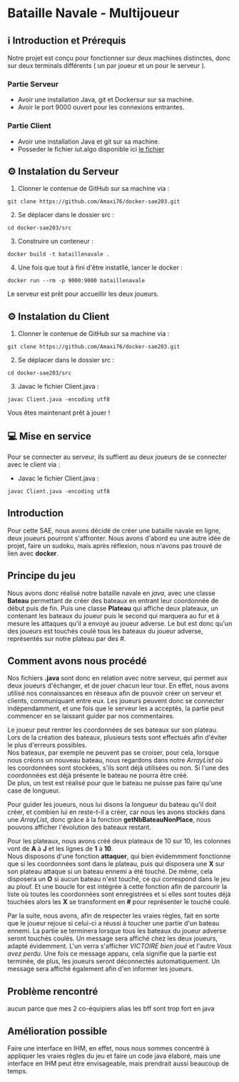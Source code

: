 # Bataille Navale - Multijoueur

## ℹ Introduction et Prérequis

Notre projet est conçu pour fonctionner sur deux machines distinctes, donc sur deux terminals différents ( un par joueur et un pour le serveur ). 

### Partie Serveur
- Avoir une installation Java, git et Dockersur sur sa machine.
- Avoir le port 9000 ouvert pour les connexions entrantes.

### Partie Client 
- Avoir une installation Java et git sur sa machine.
- Posseder le fichier iut.algo disponible ici [le fichier](https://diw.iut.univ-lehavre.fr/pedago/info1/R1_01_Init_Dev/ressources/fichiersource/java_installation/iut.jar)


## ⚙️ Instalation du Serveur 

1. Clonner le contenue de GitHub sur sa machine via : 
```shell
git clone https://github.com/Amaxi76/docker-sae203.git
```

2. Se déplacer dans le dossier src :
```shell
cd docker-sae203/src
```

3. Construire un conteneur :
```shell
docker build -t bataillenavale .
```

4. Une fois que tout à fini d'être instatllé, lancer le docker :
```shell
docker run --rm -p 9000:9000 bataillenavale
```

Le serveur est prêt pour accueillir les deux joueurs.

## ⚙️ Instalation du Client

1. Clonner le contenue de GitHub sur sa machine via : 
```shell
git clone https://github.com/Amaxi76/docker-sae203.git
```

2. Se déplacer dans le dossier src :
```shell
cd docker-sae203/src
```

3. Javac le fichier Client.java  :
```shell
javac Client.java -encoding utf8
```

Vous êtes maintenant prêt à jouer ! 

## 💻 Mise en service

Pour se connecter au serveur, ils suffient au deux joueurs de se connecter avec le client via :
- Javac le fichier Client.java  :
```shell
javac Client.java -encoding utf8
```





## Introduction

Pour cette SAE, nous avons décidé de créer une bataille navale en ligne, deux joueurs pourront s'affronter. Nous avons d'abord eu une autre idée de projet, faire un sudoku, mais après réflexion, nous n'avons pas trouvé de lien avec **docker**.   

## Principe du jeu

Nous avons donc réalisé notre bataille navale en *java*, avec une classe **Bateau** permettant de créer des bateaux en entrant leur coordonnée de début puis de fin. Puis une classe **Plateau** qui affiche deux plateaux, un contenant les bateaux du joueur puis le second qui marquera au fur et à mesure les attaques qu'il a envoyé au joueur adverse. Le but est donc qu'un des joueurs est touchés coulé tous les bateaux du joueur adverse, représentés sur notre plateau par des #.  

## Comment avons nous procédé

Nos fichiers **.java** sont donc en relation avec notre serveur, qui permet aux deux joueurs d'échanger, et de jouer chacun leur tour. En effet, nous avons utilisé nos connaissances en réseaux afin de pouvoir créer un serveur et clients, communiquant entre eux. Les joueurs peuvent donc se connecter indépendamment, et une fois que le serveur les a acceptés, la partie peut commencer en se laissant guider par nos commentaires.   

Le joueur peut rentrer les coordonnées de ses bateaux sur son plateau. Lors de la création des bateaux, plusieurs tests sont effectués afin d'éviter le plus d'erreurs possibles.   
Nos bateaux, par exemple ne peuvent pas se croiser, pour cela, lorsque nous créons un nouveau bateau, nous regardons dans notre *ArrayList* où les coordonnées sont stockées, s'ils sont déjà utilisées ou non. Si l'une des coordonnées est déjà présente le bateau ne pourra être créé.   
De plus, un test est réalisé pour que le bateau ne puisse pas faire qu'une case de longueur.   

Pour guider les joueurs, nous lui disons la longueur du bateau qu'il doit créer, et combien lui en reste-t-il a créer, car nous les avons stockés dans une *ArrayList*, donc grâce à la fonction **getNbBateauNonPlace**, nous pouvons afficher l'évolution des bateaux restant.   

Pour les plateaux, nous avons créé deux plateaux de 10 sur 10, les colonnes vont de **A** à **J** et les lignes de **1** à **10**.   
Nous disposons d'une fonction **attaquer**, qui bien évidemmment fonctionne que si les coordonnées sont dans le plateau, puis qui disposera une **X** sur son plateau attaque si un bateau ennemi a été touché. De même, cela disposera un **O** si aucun bateau n'est touché, ce qui correspond dans le jeu au plouf. Et une boucle for est intégrée à cette fonction afin de parcourir la liste où toutes les coordonnées sont enregistrées et si elles sont toutes déjà touchées alors les **X** se transforment en **#** pour représenter le touché coulé.   

Par la suite, nous avons, afin de respecter les vraies règles, fait en sorte que le joueur rejoue si celui-ci a réussi à toucher une partie d'un bateau ennemi. La partie se terminera lorsque tous les bateaux du joueur adverse seront touchés coulés. Un message sera affiché chez les deux joueurs, adapté évidemment. L'un verra s'afficher *VICTOIRE bien joué* et l'autre *Vous avez perdu*. Une fois ce message apparu, cela signifie que la partie est terminée, de plus, les joueurs seront déconnectés automatiquement. Un message sera affiché également afin d'en informer les joueurs.

## Problème rencontré
aucun parce que mes 2 co-équipiers alias les bff sont trop fort en java

## Amélioration possible
Faire une interface en IHM, en effet, nous nous sommes concentré à appliquer les vraies règles du jeu et faire un code java élaboré, mais une interface en IHM peut être envisageable, mais prendrait aussi beaucoup de temps.

